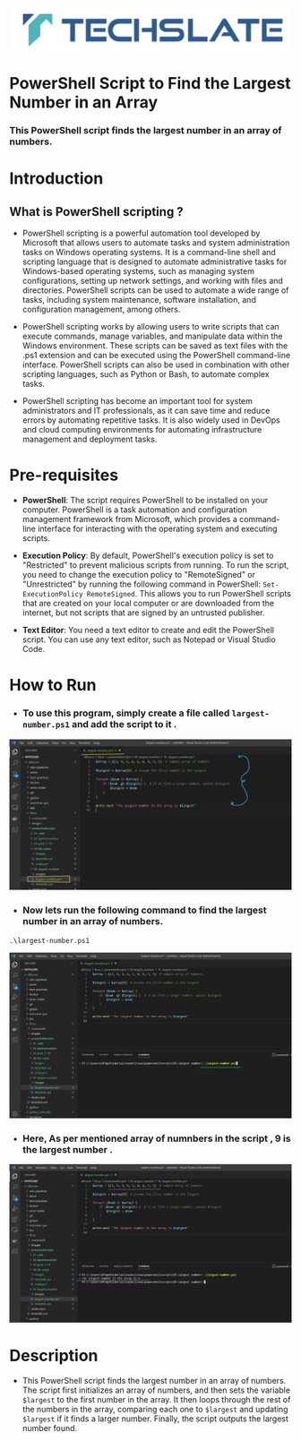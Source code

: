 
![TechSlate](../../../global/images/ts.png)

# PowerShell Script to Find the Largest Number in an Array

### This PowerShell script finds the largest number in an array of numbers.

# Introduction

## What is PowerShell scripting ?

- PowerShell scripting is a powerful automation tool developed by Microsoft that allows users to automate tasks and system administration tasks on Windows operating systems. It is a command-line shell and scripting language that is designed to automate administrative tasks for Windows-based operating systems, such as managing system configurations, setting up network settings, and working with files and directories. PowerShell scripts can be used to automate a wide range of tasks, including system maintenance, software installation, and configuration management, among others.

- PowerShell scripting works by allowing users to write scripts that can execute commands, manage variables, and manipulate data within the Windows environment. These scripts can be saved as text files with the .ps1 extension and can be executed using the PowerShell command-line interface. PowerShell scripts can also be used in combination with other scripting languages, such as Python or Bash, to automate complex tasks.

- PowerShell scripting has become an important tool for system administrators and IT professionals, as it can save time and reduce errors by automating repetitive tasks. It is also widely used in DevOps and cloud computing environments for automating infrastructure management and deployment tasks.


# Pre-requisites

- **PowerShell**: The script requires PowerShell to be installed on your computer. PowerShell is a task automation and configuration management framework from Microsoft, which provides a command-line interface for interacting with the operating system and executing scripts.

- **Execution Policy**: By default, PowerShell's execution policy is set to "Restricted" to prevent malicious scripts from running. To run the script, you need to change the execution policy to "RemoteSigned" or "Unrestricted" by running the following command in PowerShell: `Set-ExecutionPolicy RemoteSigned`. This allows you to run PowerShell scripts that are created on your local computer or are downloaded from the internet, but not scripts that are signed by an untrusted publisher.

- **Text Editor**: You need a text editor to create and edit the PowerShell script. You can use any text editor, such as Notepad or Visual Studio Code.

# How to Run

- ### To use this program, simply create a file called  `largest-number.ps1` and add the script to it .

![script](images/script.png)


- ### Now lets run the following command to find the largest number in an array of numbers.

```
.\largest-number.ps1

```

![script](images/print.png)


- ### Here, As per mentioned array of numnbers in the script , 9 is the largest number .

![script](images/output.png)




# Description

- This PowerShell script finds the largest number in an array of numbers. The script first initializes an array of numbers, and then sets the variable `$largest` to the first number in the array. It then loops through the rest of the numbers in the array, comparing each one to `$largest` and updating `$largest` if it finds a larger number. Finally, the script outputs the largest number found.






